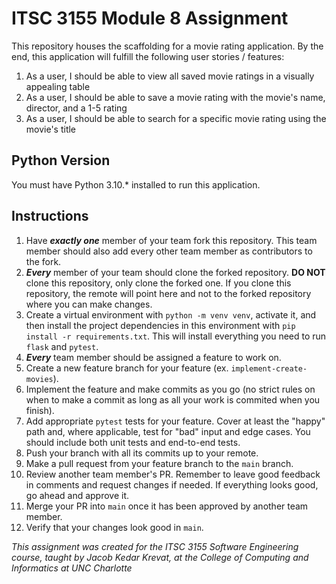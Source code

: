 # ITSC 3155 Module 8 Assignment

This repository houses the scaffolding for a movie rating application. By the end, this application will fulfill the following user stories / features:

1. As a user, I should be able to view all saved movie ratings in a visually appealing table
2. As a user, I should be able to save a movie rating with the movie's name, director, and a 1-5 rating
3. As a user, I should be able to search for a specific movie rating using the movie's title

## Python Version

You must have Python 3.10.* installed to run this application.

## Instructions

1. Have ***exactly one*** member of your team fork this repository. This team member should also add every other team member as contributors to the fork.
2. ***Every*** member of your team should clone the forked repository. **DO NOT** clone this repository, only clone the forked one. If you clone this repository, the remote will point here and not to the forked repository where you can make changes.
3. Create a virtual environment with `python -m venv venv`, activate it, and then install the project dependencies in this environment with `pip install -r requirements.txt`. This will install everything you need to run `flask` and `pytest`.
4. ***Every*** team member should be assigned a feature to work on.
5. Create a new feature branch for your feature (ex. `implement-create-movies`).
6. Implement the feature and make commits as you go (no strict rules on when to make a commit as long as all your work is commited when you finish).
7. Add appropriate `pytest` tests for your feature. Cover at least the "happy" path and, where applicable, test for "bad" input and edge cases. You should include both unit tests and end-to-end tests.
8. Push your branch with all its commits up to your remote.
9. Make a pull request from your feature branch to the `main` branch.
10. Review another team member's PR. Remember to leave good feedback in comments and request changes if needed. If everything looks good, go ahead and approve it.
11. Merge your PR into `main` once it has been approved by another team member.
12. Verify that your changes look good in `main`.

*This assignment was created for the ITSC 3155 Software Engineering course, taught by Jacob Kedar Krevat, at the College of Computing and Informatics at UNC Charlotte*
